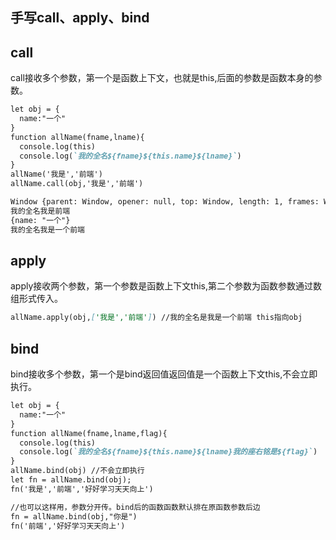 ## 手写call、apply、bind

## call
call接收多个参数，第一个是函数上下文，也就是this,后面的参数是函数本身的参数。
```markdown
let obj = {
  name:"一个"
}
function allName(fname,lname){
  console.log(this)
  console.log(`我的全名${fname}${this.name}${lname}`)
}
allName('我是','前端')
allName.call(obj,'我是','前端')

Window {parent: Window, opener: null, top: Window, length: 1, frames: Window, …}
我的全名我是前端
{name: "一个"}
我的全名我是一个前端
```

## apply
apply接收两个参数，第一个参数是函数上下文this,第二个参数为函数参数通过数组形式传入。
```markdown
allName.apply(obj,['我是','前端']) //我的全名是我是一个前端 this指向obj
```

## bind
bind接收多个参数，第一个是bind返回值返回值是一个函数上下文this,不会立即执行。
```markdown
let obj = {
  name:"一个"
}
function allName(fname,lname,flag){
  console.log(this)
  console.log(`我的全名${fname}${this.name}${lname}我的座右铭是${flag}`)
}
allName.bind(obj) //不会立即执行
let fn = allName.bind(obj);
fn('我是','前端','好好学习天天向上')

//也可以这样用，参数分开传。bind后的函数函数默认排在原函数参数后边
fn = allName.bind(obj,"你是")
fn('前端','好好学习天天向上')
```

